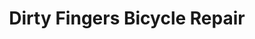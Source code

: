 ---
title: "Dirty Fingers Bicycle Repair"
url: /hood-river/dirty-fingers-bicycle-repair/
shop: Fahrrad
---